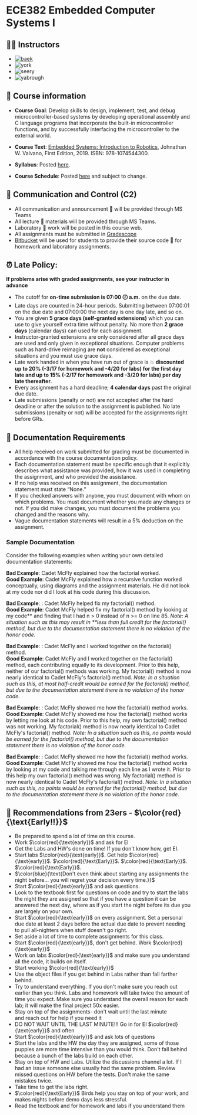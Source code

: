 # ECE382 Embedded Computer Systems I

## 👨‍🏫 Instructors
- [![baek](https://img.shields.io/badge/Dr.%20Stan%20Baek-2E38-red)](https://stanbaek.github.io)
- ![york](https://img.shields.io/badge/Dr.%20George%20York-2E44-green)
- ![seery](https://img.shields.io/badge/Maj%20Michael%20Seery-2F46A-yellow)
- ![yabrough](https://img.shields.io/badge/Capt%20Brian%20Yabrough-2E46C-blue)

## 📝 Course information
- **Course Goal**: Develop skills to design, implement, test, and debug microcontroller-based systems by developing operational assembly and C language programs that incorporate the built-in microcontroller functions, and by successfully interfacing the microcontroller to the external world.

- **Course Text**: [Embedded Systems: Introduction to Robotics](https://www.amazon.com/Embedded-Systems-Introduction-Jonathan-Valvano/dp/1074544307), Johnathan W. Valvano, First Edition, 2019. ISBN: 978-1074544300.
- **Syllabus**: Posted [here](syllabus.md).
- **Course Schedule**: Posted [here](schedule.md) and subject to change.

## 📡 Communication and Control (C2)
- All communication and announcement 📣 will be provided through MS Teams
- All lecture 📓 materials will be provided through MS Teams.
- Laboratory 🔬 work will be posted in this course web.
- All assignments must be submitted in [Gradescope](https://www.gradecope.com)
- [Bitbucket](https://www.bitbucket.com) will be used for students to provide their source code 📄 for homework and laboratory assignments.


## ⏰ Late Policy:  
**If problems arise with graded assignments, see your instructor in advance**

- The cutoff for **on-time submission is 07:00 🕖 a.m.** on the due date. 
- Late days are counted in 24-hour periods. Submitting between 07:00:01 on the due date and 07:00:00 the next day is one day late, and so on.
- You are given **5 grace days (self-granted extensions)** which you can use to give yourself extra time without penalty. No more than **2 grace days** (calendar days) can used for each assignment.
- Instructor-granted extensions are only considered after all grace days are used and only given in exceptional situations. Computer problems such as hard-drive reimaging are **not** considered as exceptional situations and you must use grace days.
- Late work handed in when you have run out of grace is 💥 **discounted up to 20% (-3/17 for homework and -4/20 for labs) for the first day late and up to 15% (-2/17 for homework and -3/20 for labs) per day late thereafter**.
- Every assignment has a hard deadline; **4 calendar days** past the original due date. 
- Late submissions (penalty or not) are not accepted after the hard deadline or after the solution to the assignment is published. No late submissions (penalty or not) will be accepted for the assignments right before GRs.

## 📄 Documentation Requirements

- All help received on work submitted for grading must be documented in accordance with the course documentation policy. 
- Each documentation statement must be specific enough that it explicitly describes what assistance was provided, how it was used in completing the assignment, and who provided the assistance.
- If no help was received on this assignment, the documentation statement must state “None.”
- If you checked answers with anyone, you must document with whom on which problems. You must document whether you made any changes or not.  If you did make changes, you must document the problems you changed and the reasons why.
- Vague documentation statements will result in a 5% deduction on the assignment.

### Sample Documentation 
Consider the following examples when writing your own detailed documentation statements:

**Bad Example**:  Cadet McFly explained how the factorial worked.
<br>
**Good Example**: Cadet McFly explained how a recursive function worked conceptually, using diagrams and the assignment materials. He did not look at my code nor did I look at his code during this discussion.

**Bad Example**: : Cadet McFly helped fix my factorial() method.
<br>
**Good Example**: Cadet McFly helped fix my factorial() method by looking at my code** and finding that I had n > 0 instead of n >= 0 on line 85. _Note: A situation such as this may result in **less than full credit for the factorial() method, but due to the documentation statement there is no violation of the honor code._

**Bad Example**: : Cadet McFly and I worked together on the factorial() method.
<br>
**Good Example**: Cadet McFly and I worked together on the factorial() method, each contributing equally to its development. Prior to this help, neither of our factorial() methods was working. My factorial() method is now nearly identical to Cadet McFly's factorial() method. _Note: In a situation such as this, at most half-credit would be earned for the factorial() method, but due to the documentation statement there is no violation of the honor code._

**Bad Example**: : Cadet McFly showed me how the factorial() method works.
<br>
**Good Example**: Cadet McFly showed me how the factorial() method works by letting me look at his code. Prior to this help, my own factorial() method was not working.  My factorial() method is now nearly identical to Cadet McFly's factorial() method. _Note: In a situation such as this, no points would be earned for the factorial() method, but due to the documentation statement there is no violation of the honor code._

**Bad Example**: : Cadet McFly showed me how the factorial() method works.
<br>
**Good Example**: Cadet McFly showed me how the factorial() method works by looking at my code and talking me through each line as I wrote it. Prior to this help my own factorial() method was wrong.  My factorial() method is now nearly identical to Cadet McFly's factorial() method. _Note: In a situation such as this, no points would be earned for the factorial() method, but due to the documentation statement there is no violation of the honor code._


## 🔑 Recommendations from 23ers - $\color{red}{\text{Early!!}}$

- Be prepared to spend a lot of time on this course.
- Work $\color{red}{\text{early}}$ and ask for EI
- Get the Labs and HW's done on time! If you don't know how, get EI. 
- Start labs $\color{red}{\text{early}}$. Get help $\color{red}{\text{early}}$. $\color{red}{\text{Early}}$. $\color{red}{\text{Early}}$. $\color{red}{\text{Early}}$.
- $\color{blue}{\text{Don't even think about starting any assignments the night before... you will regret your decision every time.}}$
- Start $\color{red}{\text{early}}$ and ask questions. 
- Look to the textbook first for questions on code and try to start the labs the night they are assigned so that if you have a question it can be answered the next day, where as if you start the night before its due you are largely on your own.
- Start $\color{red}{\text{early}}$ on every assignment. Set a personal due date at least 2 days before the actual due date to prevent needing to pull all-nighters when stuff doesn't go right.
- Set aside a lot of time to complete assignments for this class. 
- Start $\color{red}{\text{early}}$, don't get behind. Work $\color{red}{\text{early}}$
- Work on labs $\color{red}{\text{early}}$ and make sure you understand all the code, it builds on itself.
- Start working $\color{red}{\text{early}}$
- Use the object files if you get behind in Labs rather than fall farther behind.
- Try to understand everything. If you don't make sure you reach out earlier than you think. Labs and homework will take twice the amount of time you expect. Make sure you understand the overall reason for each lab; it will make the final project 50x easier.
- Stay on top of the assignments- don't wait until the last minute and reach out for help if you need it
- DO NOT WAIT UNTIL THE LAST MINUTE!!! Go in for EI $\color{red}{\text{early}}$ and often
- Start $\color{red}{\text{early}}$ and ask lots of questions
- Start the labs and the HW the day they are assigned, some of those puppies are more time intensive than you would think. Don't fall behind because a bunch of the labs build on each other.
- Stay on top of HW and Labs. Utilize the discussions channel a lot. If I had an issue someone else usually had the same problem. Review missed questions on HW before the tests. Don't make the same mistakes twice.
- Take time to get the labs right.
- $\color{red}{\text{Early}}$ Birds help you stay on top of your work, and makes nights before demo days less stressful.
- Read the textbook and for homework and labs if you understand them

```{tableofcontents}
```
